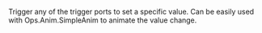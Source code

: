 Trigger any of the trigger ports to set a specific value. Can be easily used with Ops.Anim.SimpleAnim to animate the value change.
